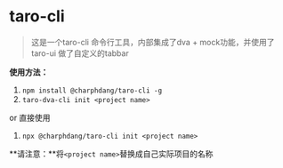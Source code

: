 # taro-cli

> 这是一个taro-cli 命令行工具，内部集成了dva + mock功能，并使用了taro-ui 做了自定义的tabbar



**使用方法：**

1. `npm install @charphdang/taro-cli -g`
2. `taro-dva-cli init <project name>`

or 直接使用

1. `npx @charphdang/taro-cli init <project name> `

**请注意：**将`<project name>`替换成自己实际项目的名称